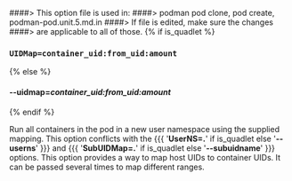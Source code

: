 ####> This option file is used in:
####>   podman pod clone, pod create, podman-pod.unit.5.md.in
####> If file is edited, make sure the changes
####> are applicable to all of those.
{% if is_quadlet %}
### `UIDMap=container_uid:from_uid:amount`
{% else %}
#### **--uidmap**=*container_uid:from_uid:amount*
{% endif %}

Run all containers in the pod in a new user namespace using the supplied mapping. This
option conflicts with the {{{ '**UserNS=.**' if is_quadlet else '**--userns**' }}} and {{{ '**SubUIDMap=.**' if is_quadlet else '**--subuidname**' }}} options. This
option provides a way to map host UIDs to container UIDs. It can be passed
several times to map different ranges.
